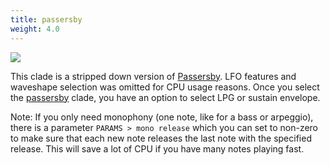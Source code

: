```yaml
---
title: passersby
weight: 4.0
---
```


<img src="/static/passersby.png" class="fr">

This clade is a stripped down version of [Passersby](https://github.com/markwheeler/passersby). LFO features and waveshape selection was omitted for CPU usage reasons. Once you select the [passersby](#passersby) clade, you have an option to select LPG or sustain envelope. 

Note: If you only need monophony (one note, like for a bass or arpeggio), there is a parameter `PARAMS > mono release` which you can set to non-zero to make sure that each new note releases the last note with the specified release. This will save a lot of CPU if you have many notes playing fast.